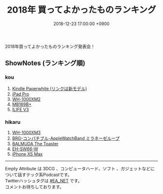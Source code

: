 ﻿---
actor_ids:
  - kou
  - hikaru
audio_file_path: /audio/3.mp3
audio_file_size: 24
date: 2018-12-23 17:00:00 +0900
description: 2018年買ってよかったものランキングを発表しました。
duration: "53:28"
layout: article
title: 3. 2018年 買ってよかったものランキング
---
2018年買ってよかったものランキング発表会！
## ShowNotes (ランキング順)
### kou
1. [Kindle Paperwhite (リンクは新モデル)](https://www.amazon.co.jp/Amazon-PQ94WIF-Kindle-Paperwhite%E3%80%81%E9%9B%BB%E5%AD%90%E6%9B%B8%E7%B1%8D%E3%83%AA%E3%83%BC%E3%83%80%E3%83%BC%E3%80%81%E9%98%B2%E6%B0%B4%E6%A9%9F%E8%83%BD%E6%90%AD%E8%BC%89%E3%80%81Wi-Fi-%E3%80%818GB%E3%80%81%E5%BA%83%E5%91%8A%E3%81%A4%E3%81%8D/dp/B07HCSQ48P/ref=sr_1_2?s=amazon-devices&ie=UTF8&qid=1545414056&sr=1-2&keywords=kindle+paperwhite+7)
2. [iPad Pro](https://www.apple.com/jp/ipad-pro/)
3. [WH-1000XM2](https://www.amazon.co.jp/dp/B074KDJVS2/)
4. [MB169B+](https://www.amazon.co.jp/dp/B014UDXZ1S/)
5. [ILIFE V3](https://www.amazon.co.jp/dp/B06XCPQTBS/)

### hikaru
1. [WH-1000XM3](https://www.amazon.co.jp/gp/product/B07GZ8DZC8/ref=oh_aui_detailpage_o05_s00?ie=UTF8&psc=1)
2. [BRG-コンパチブル-AppleWatchBand ミラネーゼループ](https://www.amazon.co.jp/gp/product/B0785ZSMDR/ref=oh_aui_detailpage_o01_s00?ie=UTF8&th=1)
3. [BALMUDA The Toaster](https://www.amazon.co.jp/dp/B01N5XVIOK/)
4. [EH-SW66-W](https://www.amazon.co.jp/dp/B078982HNK/)
5. [iPhone XS Max](https://www.apple.com/jp/iphone-xs/)

---

Empty Attribute は 3DCG 、コンピュータハード、ソフト 、ガジェットなどについて話すテック系Podcastです。  
Twitterハッシュタグは [#EA_NET](https://twitter.com/intent/tweet?hashtags=EA_Net) です。  
コメントお待ちしております。